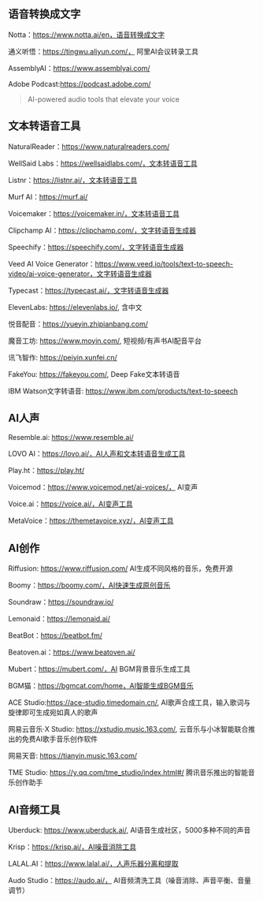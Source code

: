 ## 语音转换成文字

Notta：https://www.notta.ai/en，语音转换成文字

通义听悟：https://tingwu.aliyun.com/， 阿里AI会议转录工具

AssemblyAI：https://www.assemblyai.com/

Adobe Podcast:https://podcast.adobe.com/

> AI-powered audio tools that elevate your voice

## 文本转语音工具

NaturalReader：https://www.naturalreaders.com/

WellSaid Labs：https://wellsaidlabs.com/，文本转语音工具

Listnr：https://listnr.ai/，文本转语音工具

Murf AI：https://murf.ai/

Voicemaker：https://voicemaker.in/，文本转语音工具

Clipchamp AI：https://clipchamp.com/，文字转语音生成器

Speechify：https://speechify.com/，文字转语音生成器

Veed AI Voice Generator：https://www.veed.io/tools/text-to-speech-video/ai-voice-generator，文字转语音生成器

Typecast：https://typecast.ai/，文字转语音生成器

ElevenLabs: https://elevenlabs.io/, 含中文

悦音配音：https://yueyin.zhipianbang.com/

魔音工坊: https://www.moyin.com/,  短视频/有声书AI配音平台

讯飞智作: https://peiyin.xunfei.cn/

FakeYou: https://fakeyou.com/, Deep Fake文本转语音

IBM Watson文字转语音: https://www.ibm.com/products/text-to-speech

## AI人声

Resemble.ai: https://www.resemble.ai/

LOVO AI：https://lovo.ai/，AI人声和文本转语音生成工具

Play.ht：https://play.ht/

Voicemod：https://www.voicemod.net/ai-voices/， AI变声

Voice.ai：https://voice.ai/，AI变声工具

MetaVoice：https://themetavoice.xyz/，AI变声工具

## AI创作

Riffusion: https://www.riffusion.com/  AI生成不同风格的音乐，免费开源

Boomy：https://boomy.com/，AI快速生成原创音乐

Soundraw：https://soundraw.io/

Lemonaid：https://lemonaid.ai/

BeatBot：https://beatbot.fm/

Beatoven.ai：https://www.beatoven.ai/

Mubert：https://mubert.com/，AI BGM背景音乐生成工具

BGM猫：https://bgmcat.com/home，AI智能生成BGM音乐

ACE Studio:https://ace-studio.timedomain.cn/, AI歌声合成工具，输入歌词与旋律即可生成宛如真人的歌声

网易云音乐·X Studio: https://xstudio.music.163.com/, 云音乐与小冰智能联合推出的免费AI歌手音乐创作软件

网易天音: https://tianyin.music.163.com/

TME Studio: https://y.qq.com/tme_studio/index.html#/ 腾讯音乐推出的智能音乐创作助手

## AI音频工具

Uberduck: https://www.uberduck.ai/, AI语音生成社区，5000多种不同的声音

Krisp：https://krisp.ai/，AI噪音消除工具

LALAL.AI：https://www.lalal.ai/，人声乐器分离和提取

Audo Studio：https://audo.ai/， AI音频清洗工具（噪音消除、声音平衡、音量调节）

